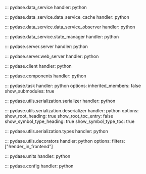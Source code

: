 ::: pydase.data_service
    handler: python

::: pydase.data_service.data_service_cache
    handler: python

::: pydase.data_service.data_service_observer
    handler: python

::: pydase.data_service.state_manager
    handler: python

::: pydase.server.server
    handler: python

::: pydase.server.web_server
    handler: python

::: pydase.client
    handler: python

::: pydase.components
    handler: python

::: pydase.task
    handler: python
    options:
      inherited_members: false
      show_submodules: true

::: pydase.utils.serialization.serializer
    handler: python

::: pydase.utils.serialization.deserializer
    handler: python
    options:
      show_root_heading: true
      show_root_toc_entry: false
      show_symbol_type_heading: true
      show_symbol_type_toc: true

::: pydase.utils.serialization.types
    handler: python

::: pydase.utils.decorators
    handler: python
    options:
      filters: ["!render_in_frontend"]

::: pydase.units
    handler: python

::: pydase.config
    handler: python
